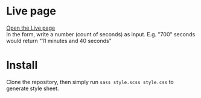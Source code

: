 # Live page

[Open the Live page](https://franckyiside.eu/seconds-count/)\
In the form, write a number (count of seconds) as input. E.g. "700" seconds would return "11 minutes and 40 seconds"

# Install

Clone the repository, then simply run `sass style.scss style.css` to generate style sheet.
